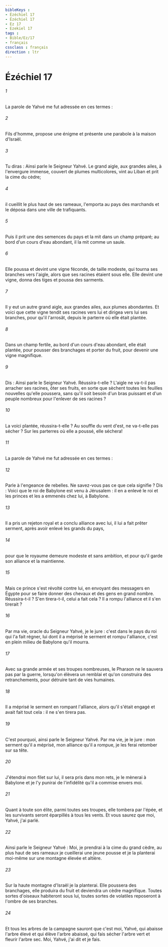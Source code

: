 ```yaml
---
bibleKeys : 
- Ézéchiel 17
- Ézéchiel 17
- Ez 17
- Ezekiel 17
tags : 
- Bible/Ez/17
- français
cssclass : français
direction : ltr
---
```


# Ézéchiel 17

###### 1
La parole de Yahvé me fut adressée en ces termes : 
###### 2
Fils d'homme, propose une énigme et présente une parabole à la maison d'Israël. 
###### 3
Tu diras : Ainsi parle le Seigneur Yahvé. Le grand aigle, aux grandes ailes, à l'envergure immense, couvert de plumes multicolores, vint au Liban et prit la cime du cèdre; 
###### 4
il cueillit le plus haut de ses rameaux, l'emporta au pays des marchands et le déposa dans une ville de trafiquants. 
###### 5
Puis il prit une des semences du pays et la mit dans un champ préparé; au bord d'un cours d'eau abondant, il la mit comme un saule. 
###### 6
Elle poussa et devint une vigne féconde, de taille modeste, qui tourna ses branches vers l'aigle, alors que ses racines étaient sous elle. Elle devint une vigne, donna des tiges et poussa des sarments. 
###### 7
Il y eut un autre grand aigle, aux grandes ailes, aux plumes abondantes. Et voici que cette vigne tendit ses racines vers lui et dirigea vers lui ses branches, pour qu'il l'arrosât, depuis le parterre où elle était plantée. 
###### 8
Dans un champ fertile, au bord d'un cours d'eau abondant, elle était plantée, pour pousser des branchages et porter du fruit, pour devenir une vigne magnifique. 
###### 9
Dis : Ainsi parle le Seigneur Yahvé. Réussira-t-elle ? L'aigle ne va-t-il pas arracher ses racines, ôter ses fruits, en sorte que sèchent toutes les feuilles nouvelles qu'elle poussera, sans qu'il soit besoin d'un bras puissant et d'un peuple nombreux pour l'enlever de ses racines ? 
###### 10
La voici plantée, réussira-t-elle ? Au souffle du vent d'est, ne va-t-elle pas sécher ? Sur les parterres où elle a poussé, elle séchera! 
###### 11
La parole de Yahvé me fut adressée en ces termes : 
###### 12
Parle à l'engeance de rebelles. Ne savez-vous pas ce que cela signifie ? Dis : Voici que le roi de Babylone est venu à Jérusalem : il en a enlevé le roi et les princes et les a emmenés chez lui, à Babylone. 
###### 13
Il a pris un rejeton royal et a conclu alliance avec lui, il lui a fait prêter serment, après avoir enlevé les grands du pays, 
###### 14
pour que le royaume demeure modeste et sans ambition, et pour qu'il garde son alliance et la maintienne. 
###### 15
Mais ce prince s'est révolté contre lui, en envoyant des messagers en Égypte pour se faire donner des chevaux et des gens en grand nombre. Réussira-t-il ? S'en tirera-t-il, celui a fait cela ? Il a rompu l'alliance et il s'en tirerait ? 
###### 16
Par ma vie, oracle du Seigneur Yahvé, je le jure : c'est dans le pays du roi qui l'a fait régner, lui dont il a méprisé le serment et rompu l'alliance, c'est en plein milieu de Babylone qu'il mourra. 
###### 17
Avec sa grande armée et ses troupes nombreuses, le Pharaon ne le sauvera pas par la guerre, lorsqu'on élèvera un remblai et qu'on construira des retranchements, pour détruire tant de vies humaines. 
###### 18
Il a méprisé le serment en rompant l'alliance, alors qu'il s'était engagé et avait fait tout cela : il ne s'en tirera pas. 
###### 19
C'est pourquoi, ainsi parle le Seigneur Yahvé. Par ma vie, je le jure : mon serment qu'il a méprisé, mon alliance qu'il a rompue, je les ferai retomber sur sa tête. 
###### 20
J'étendrai mon filet sur lui, il sera pris dans mon rets, je le mènerai à Babylone et je l'y punirai de l'infidélité qu'il a commise envers moi. 
###### 21
Quant à toute son élite, parmi toutes ses troupes, elle tombera par l'épée, et les survivants seront éparpillés à tous les vents. Et vous saurez que moi, Yahvé, j'ai parlé. 
###### 22
Ainsi parle le Seigneur Yahvé : Moi, je prendrai à la cime du grand cèdre, au plus haut de ses rameaux je cueillerai une jeune pousse et je la planterai moi-même sur une montagne élevée et altière. 
###### 23
Sur la haute montagne d'Israël je la planterai. Elle poussera des branchages, elle produira du fruit et deviendra un cèdre magnifique. Toutes sortes d'oiseaux habiteront sous lui, toutes sortes de volatiles reposeront à l'ombre de ses branches. 
###### 24
Et tous les arbres de la campagne sauront que c'est moi, Yahvé, qui abaisse l'arbre élevé et qui élève l'arbre abaissé, qui fais sécher l'arbre vert et fleurir l'arbre sec. Moi, Yahvé, j'ai dit et je fais. 

